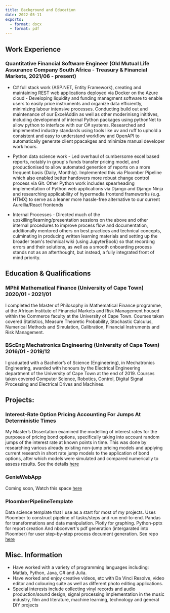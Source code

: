 ```yaml
---
title: Background and Education 
date: 2022-05-11
exports:
  - format: docx
  - format: pdf
---
```








## Work Experience

### Quantitative Financial Software Engineer (Old Mutual Life Assurance Company South Africa - Treasury & Financial Markets, 2021/06 - present) 
* C# full stack work (ASP.NET, Entity Framework), creating and maintaining REST web applications deployed via Docker on the Azure cloud - Developing liquidity and funding managment software to enable users to easily price instruments and organize data efficiently, minimizing labour intensive processes. Conducting build out and maintenance of our ExcelAddin as well as other moderinisng inititives, including development of internal Python packages using pythonNet to allow python to interface with our C# systems. Researched and implemented industry standards using tools like uv and ruff to uphold a consistent and easy to understand workflow and OpenAPI to automatically generate client ppacakges and minimize manual developer work hours.

* Python data science work - Led overhaul of cumbersome excel based reports, notably in group's funds transfer pricing model, and productionised to allow  automated genertion of reports on a more frequent basis (Daily, Monthly). Implemented this via Ploomber Pipeline which also enabled better handovers more robust change control process via Git. Other Python work includes spearheading implementation of Python web applications via Django and Django Ninja and researching applicability of hypermedia frontend frameworks (e.g. HTMX) to serve as a leaner more hassle-free alternative to our current Aurellia/React frontends

* Internal Processes - Directed much of the upskilling/learning/presentation sessions on the above and other internal procedures to improve process flow and documentation, additionally mentored others on best practices and technical concepts, culminating in producing written learning materials and setting up the broader team's technical wiki (using JupyterBook) so that recording errors and their solutions, as well as a smooth onboarding process stands not as an afterthought, but instead, a fully integrated front of mind priority.






## Education & Qualifications

### MPhil Mathematical Finance (University of Cape Town) 2020/01 - 2021/01
I completed the Master of Philosophy in Mathematical Finance programme, at the African Institute of Financial Markets and Risk Management housed within the Commerce faculty at the University of Cape Town. Courses taken covered Statistics, Measure Theoretic Probability, Stochastic Calculus, Numerical Methods and Simulation, Calibration, Financial Instruments and Risk Management. 

### BScEng Mechatronics Engineering (University of Cape Town) 2016/01 - 2019/12
I graduated with a Bachelor’s of Science (Engineering), in Mechatronics Engineering, awarded with honours by the Electrical Engineering department of the University of Cape Town at the end of 2019. Courses taken covered Computer Science, Robotics, Control, Digital Signal Processing and Electrical Drives and Machines.









## Projects: 

### Interest-Rate Option Pricing Accounting For Jumps At Deterministic Times 
My Master’s Dissertation examined the modelling of interest rates for the purposes of pricing bond options, specifically taking into account random jumps of the interest rate at known points in time. This was done by researching various already existing non-jump pricing models and applying current research in short rate jump models to the application of bond options, after which models were simulated and compared numerically to assess results. See the details [here](https://open.uct.ac.za/items/ccf51448-33a9-42d0-a2a4-8acdf0d8fe01)

### GenieWebApp 
Coming soon,
Watch this space [here](https://github.com/TimothyAllman)

### PloomberPipelineTemplate 
Data science template that I use as a start for most of my projects. 
Uses Ploomber to construct pipeline of tasks/steps and run end-to-end. 
Pandas for transformations and data manipulation.
Plotly for graphing.
Python-pptx for report creation
And nbconvert's pdf generation (intergarated into Ploomber) for user step-by-step process document generation. 
See repo [here](https://github.com/TimothyAllman/PloomberPipelineTemplate)














## Misc. Information
* Have worked with a variety of programming languages including: Matlab, Python, Java, C# and Julia.
* Have worked and enjoy creative videos, etc with Da Vinci Resolve, video editor and colouring suite as well as different photo editing applications.
* Special interests include collecting vinyl records and audio production/sound design, signal processing implementation in the music industry, film and literature, machine learning, technology and general DIY projects